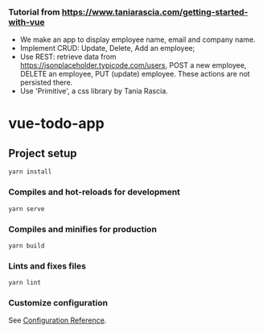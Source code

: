 ### Tutorial from https://www.taniarascia.com/getting-started-with-vue

-   We make an app to display employee name, email and company name.
-   Implement CRUD: Update, Delete, Add an employee;
-   Use REST: retrieve data from https://jsonplaceholder.typicode.com/users, POST a new employee, DELETE an employee, PUT (update) employee. These actions are not persisted there.
-   Use 'Primitive', a css library by Tania Rascia.

# vue-todo-app

## Project setup

```
yarn install
```

### Compiles and hot-reloads for development

```
yarn serve
```

### Compiles and minifies for production

```
yarn build
```

### Lints and fixes files

```
yarn lint
```

### Customize configuration

See [Configuration Reference](https://cli.vuejs.org/config/).
